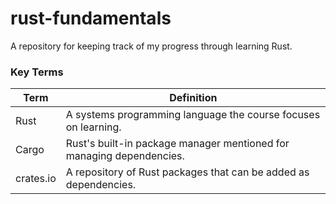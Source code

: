 # rust-fundamentals
A repository for keeping track of my progress through learning Rust.

### Key Terms
| Term | Definition |
| --- | --- |
| Rust | A systems programming language the course focuses on learning. |
| Cargo | Rust's built-in package manager mentioned for managing dependencies. |
| crates.io | A repository of Rust packages that can be added as dependencies. |


